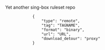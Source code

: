Yet another sing-box ruleset repo

```
            {
                "type": "remote",
                "tag": "TAGNAME",
                "format": "binary",
                "url": "URL",
                "download_detour": "proxy"
            }
```